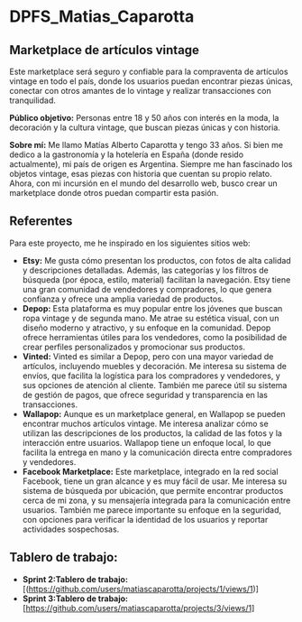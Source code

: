 # DPFS_Matias_Caparotta

## Marketplace de artículos vintage

Este marketplace será seguro y confiable para la compraventa de artículos vintage en todo el país, donde los usuarios puedan encontrar piezas únicas, 
conectar con otros amantes de lo vintage y realizar transacciones con tranquilidad.

**Público objetivo:** Personas entre 18 y 50 años con interés en la moda, la decoración y la cultura vintage, que buscan piezas únicas y con historia. 

**Sobre mí:**  Me llamo Matías Alberto Caparotta y tengo 33 años.  Si bien me dedico a la gastronomía y la hotelería en España (donde resido actualmente),
mi país de origen es Argentina.  Siempre me han fascinado los objetos vintage,  esas piezas con historia que cuentan su propio relato. 
Ahora,  con mi incursión en el mundo del desarrollo web,  busco crear un marketplace donde otros puedan compartir esta pasión.

## Referentes

Para este proyecto, me he inspirado en los siguientes sitios web:

* **Etsy:** Me gusta cómo presentan los productos, con fotos de alta calidad y descripciones detalladas.
  Además,  las categorías y los filtros de búsqueda (por época, estilo, material) facilitan la navegación.
  Etsy tiene una gran comunidad de vendedores y compradores,  lo que genera confianza y ofrece una amplia variedad de productos.
* **Depop:**  Esta plataforma es muy popular entre los jóvenes que buscan ropa vintage y de segunda mano.  Me atrae su estética visual,  con un diseño moderno y atractivo,
 y su enfoque en la comunidad.  Depop ofrece herramientas útiles para los vendedores,  como la posibilidad de crear perfiles personalizados y promocionar sus productos.
* **Vinted:**  Vinted es similar a Depop,  pero con una mayor variedad de artículos, incluyendo muebles y decoración.  Me interesa su sistema de envíos,  que facilita la logística
  para los compradores y vendedores,  y sus opciones de atención al cliente.  También me parece útil su sistema de gestión de pagos,  que ofrece seguridad y transparencia en las transacciones.
* **Wallapop:**  Aunque es un marketplace general,  en Wallapop se pueden encontrar muchos artículos vintage.  Me interesa analizar cómo se utilizan las descripciones de los productos,
  la calidad de las fotos y la interacción entre usuarios.  Wallapop tiene un enfoque local,  lo que facilita la entrega en mano y la comunicación directa entre compradores y vendedores.
* **Facebook Marketplace:**  Este marketplace,  integrado en la red social Facebook,  tiene un gran alcance y es muy fácil de usar.  Me interesa su sistema de búsqueda por ubicación,
   que permite encontrar productos cerca de mi zona,  y su mensajería integrada para la comunicación entre usuarios.  También me parece importante su enfoque en la seguridad,
   con opciones para verificar la identidad de los usuarios y reportar actividades sospechosas.

## Tablero de trabajo:
* **Sprint 2:Tablero de trabajo:** [(https://github.com/users/matiascaparotta/projects/1/views/1)]
* **Sprint 3:Tablero de trabajo:** [https://github.com/users/matiascaparotta/projects/3/views/1]
